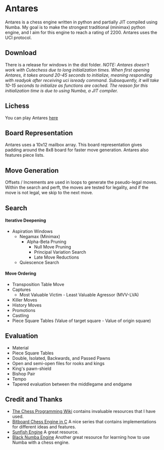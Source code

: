 # Antares
Antares is a chess engine written in python and partially JIT compiled using Numba. My goal is to make the strongest traditional (minimax) python engine,
and I aim for this engine to reach a rating of 2200. Antares uses the UCI protocol.

## Download
There is a release for windows in the dist folder. *NOTE: Antares doesn't work with Cutechess due to long initialization times. When first opening Antares,
it takes around 20-45 seconds to initialize, meaning responding with readyok after receiving uci isready command. Subsequently, it will take 10-15 seconds to
initialize as functions are cached. The reason for this initialization time is due to using Numba, a JIT compiler.*
## Lichess
You can play Antares [here](https://lichess.org/@/AntaresPy)

## Board Representation
Antares uses a 10x12 mailbox array. This board representation gives padding around the 8x8 board for faster move generation. Antares also features
piece lists.

## Move Generation
Offsets / Increments are used in loops to generate the pseudo-legal moves. Within the search and perft, the moves are tested for 
legality, and if the move is not legal, we skip to the next move.

## Search
#### Iterative Deepening
- Aspiration Windows
  - Negamax (Minimax)
    - Alpha-Beta Pruning
      - Null Move Pruning
      - Principal Variation Search
      - Late Move Reductions
  - Quiescence Search
  
#### Move Ordering
- Transposition Table Move
- Captures
  - Most Valuable Victim - Least Valuable Agressor (MVV-LVA)
- Killer Moves
- History Moves
- Promotions
- Castling
- Piece Square Tables (Value of target square - Value of origin square)

## Evaluation
- Material
- Piece Square Tables
- Double, Isolated, Backwards, and Passed Pawns
- Open and semi-open files for rooks and kings
- King's pawn-shield
- Bishop Pair
- Tempo
- Tapered evaluation between the middlegame and endgame

## Credit and Thanks
- [The Chess Programming Wiki](https://www.chessprogramming.org/Main_Page) contains invaluable resources that I have used.
- [Bitboard Chess Engine in C](https://www.youtube.com/playlist?list=PLmN0neTso3Jxh8ZIylk74JpwfiWNI76Cs) A nice series that contains implementations
for different ideas and features.
- [Sunfish Engine](https://github.com/thomasahle/sunfish) A great resource.
- [Black Numba Engine](https://github.com/Avo-k/black_numba) Another great resource for learning how to use Numba with a chess engine.

